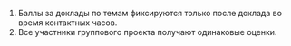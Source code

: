 1. Баллы за доклады по темам фиксируются только после доклада во время контактных часов.
2. Все участники группового проекта получают одинаковые оценки.

